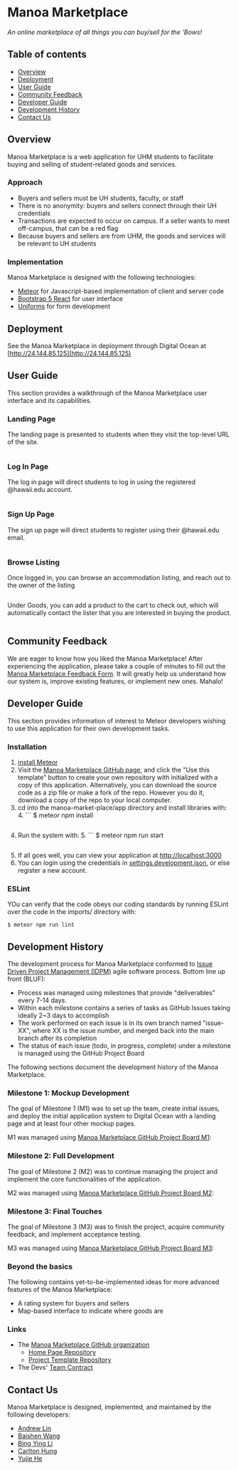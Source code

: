 # Manoa Marketplace
_An online marketplace of all things you can buy/sell for the 'Bows!_



## Table of contents
* [Overview](#overview)
* [Deployment](#deployment)
* [User Guide](#user-guide)
* [Community Feedback](#community-feedback)
* [Developer Guide](#developer-guide)
* [Development History](#development-history)
* [Contact Us](#contact-us)

## Overview
Manoa Marketplace is a web application for UHM students to facilitate buying and selling of student-related goods and services.

### Approach
* Buyers and sellers must be UH students, faculty, or staff
* There is no anonymity: buyers and sellers connect through their UH credentials
* Transactions are expected to occur on campus. If a seller wants to meet off-campus, that can be a red flag
* Because buyers and sellers are from UHM, the goods and services will be relevant to UH students

### Implementation
Manoa Marketplace is designed with the following technologies:
* [Meteor](https://www.meteor.com/) for Javascript-based implementation of client and server code
* [Bootstrap 5 React](https://react-bootstrap.github.io/) for user interface
* [Uniforms](https://uniforms.tools/) for form development


## Deployment
See the Manoa Marketplace in deployment through Digital Ocean at [http://24.144.85.125](http://24.144.85.125)


## User Guide
This section provides a walkthrough of the Manoa Marketplace user interface and its capabilities.

### Landing Page
The landing page is presented to students when they visit the top-level URL of the site.

<img src="doc/mock-landing-page.png" alt="">

### Log In Page
The log in page will direct students to log in using the registered @hawaii.edu account.

<img src="doc/mock-login-page.png" alt="">


### Sign Up Page
The sign up page will direct students to register using their @hawaii.edu email.

<img src="doc/mock-signup-page.png" alt="">

### Browse Listing
Once logged in, you can browse an accommodation listing, and reach out to the owner of the listing

<img src="doc/mock-sublet-listing.png" alt="">


Under Goods, you can add a product to the cart to check out, which will automatically contact the lister that you are interested in buying the product.

<img src="doc/mock-wallet-listing.png" alt="">




## Community Feedback
We are eager to know how you liked the Manoa Marketplace! After experiencing the application, please take a couple of minutes to fill out the [Manoa Marketplace Feedback Form](https://forms.gle/4wUn5QGKwvkbddfY6). It will greatly help us understand how our system is, improve 
existing features, or implement new ones. Mahalo!


## Developer Guide
This section provides information of interest to Meteor developers wishing to use this application for their own development tasks.

### Installation
1. [install Meteor](https://www.meteor.com/install)
2. Visit the [Manoa Marketplace GitHub page](https://github.com/manoa-market-place/manoa-market-place), and click the "Use this template" button to create your own repository with initialized with a copy of this application. Alternatively, you 
   can download the source code as a zip file or make a fork of the repo. However you do it, download a copy of the repo to your local computer.
3. cd into the manoa-market-place/app directory and install libraries with:
   4. ```
      $ meteor npm install
      ```
4. Run the system with:
   5. ```
      $ meteor npm run start
      ```
5. If all goes well, you can view your application at [http://localhost:3000](http://localhost:3000)
6. You can login using the credentials in [settings.development.json](), or else register a new account.

### ESLint
YOu can verify that the code obeys our coding standards by running ESLint over the code in the imports/ directory with:
```
$ meteor npm run lint
```


## Development History

The development process for Manoa Marketplace conformed to [Issue Driven Project Management (IDPM)](https://courses.ics.hawaii.edu/ics314f23/morea/project-management/reading-guidelines-idpm.html) agile software process. Bottom line up front (BLUF):
* Process was managed using milestones that provide "deliverables" every 7-14 days.
* Within each milestone contains a series of tasks as GitHub Issues taking ideally 2~3 days to accomplish
* The work performed on each issue is in its own branch named "issue-XX", where XX is the issue number, and merged back into the main branch after its completion
* The status of each issue (todo, in progress, complete) under a milestone is managed using the GitHub Project Board

The following sections document the development history of the Manoa Marketplace.

### Milestone 1: Mockup Development
The goal of Milestone 1 (M1) was to set up the team, create initial issues, and deploy the initial application system to Digital Ocean with a landing page and at least four other mockup pages. 

M1 was managed using [Manoa Marketplace GitHub Project Board M1](https://github.com/orgs/manoa-market-place/projects/4):

### Milestone 2: Full Development
The goal of Milestone 2 (M2) was to continue managing the project and implement the core functionalities of the application.

M2 was managed using [Manoa Marketplace GitHub Project Board M2](https://github.com/orgs/manoa-market-place/projects/2):

### Milestone 3: Final Touches
The goal of Milestone 3 (M3) was to finish the project, acquire community feedback, and implement acceptance testing.

M3 was managed using [Manoa Marketplace GitHub Project Board M3](https://github.com/orgs/manoa-market-place/projects/3):

### Beyond the basics
The following contains yet-to-be-implemented ideas for more advanced features of the Manoa Marketplace:
* A rating system for buyers and sellers
* Map-based interface to indicate where goods are

### Links
* The [Manoa Marketplace GitHub organization](https://github.com/manoa-market-place)
  * [Home Page Repository](https://github.com/manoa-market-place/manoa-market-place.github.io)
  * [Project Template Repository](https://github.com/manoa-market-place/manoa-market-place)
* The Devs' [Team Contract](https://docs.google.com/document/d/1OdRn9MrF8nA7VsuvTfltd_V8z3SGdCiK7xZjGK6fZQo/edit?usp=sharing)



## Contact Us
Manoa Marketplace is designed, implemented, and maintained by the following developers:

* [Andrew Lin]()
* [Baishen Wang]()
* [Bing Ying Li]()
* [Carlton Hung]()
* [Yujie He]()

